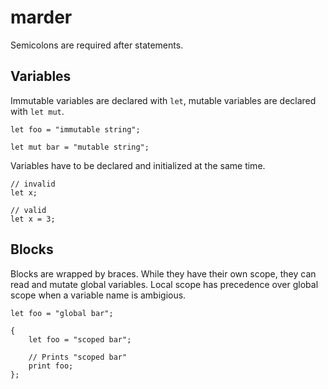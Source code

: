 # marder

Semicolons are required after statements.

## Variables

Immutable variables are declared with `let`, mutable variables are declared with `let mut`.

    let foo = "immutable string";

    let mut bar = "mutable string";

Variables have to be declared and initialized at the same time.

    // invalid
    let x;

    // valid
    let x = 3;

## Blocks

Blocks are wrapped by braces. While they have their own scope, they can read and mutate global variables. Local scope has precedence over global scope when a variable name is ambigious.

    let foo = "global bar";

    {
        let foo = "scoped bar";

        // Prints "scoped bar"
        print foo;
    };
